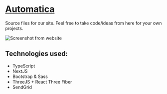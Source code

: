# [Automatica](automatica.com.ar)

Source files for our site. Feel free to take code/ideas from here for your own projects.

![Screenshot from website](https://user-images.githubusercontent.com/59315953/203943552-fd022c8b-3ae1-4a3c-8407-0bd67516e562.png)

## Technologies used:

- TypeScript
- NextJS
- Bootstrap & Sass
- ThreeJS + React Three Fiber
- SendGrid

